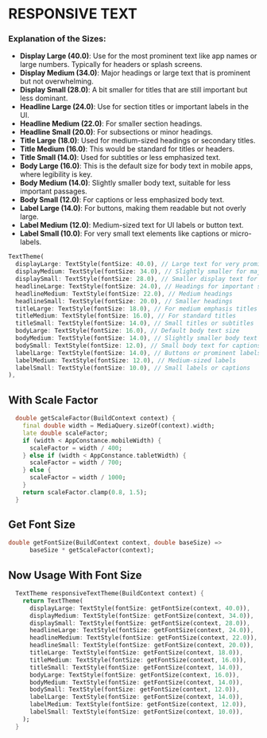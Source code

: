 # RESPONSIVE TEXT


### Explanation of the Sizes:

- **Display Large (40.0)**: Use for the most prominent text like app names or large numbers. Typically for headers or splash screens.
- **Display Medium (34.0)**: Major headings or large text that is prominent but not overwhelming.
- **Display Small (28.0)**: A bit smaller for titles that are still important but less dominant.
- **Headline Large (24.0)**: Use for section titles or important labels in the UI.
- **Headline Medium (22.0)**: For smaller section headings.
- **Headline Small (20.0)**: For subsections or minor headings.
- **Title Large (18.0)**: Used for medium-sized headings or secondary titles.
- **Title Medium (16.0)**: This would be standard for titles or headers.
- **Title Small (14.0)**: Used for subtitles or less emphasized text.
- **Body Large (16.0)**: This is the default size for body text in mobile apps, where legibility is key.
- **Body Medium (14.0)**: Slightly smaller body text, suitable for less important passages.
- **Body Small (12.0)**: For captions or less emphasized body text.
- **Label Large (14.0)**: For buttons, making them readable but not overly large.
- **Label Medium (12.0)**: Medium-sized text for UI labels or button text.
- **Label Small (10.0)**: For very small text elements like captions or micro-labels.

```dart
TextTheme(
  displayLarge: TextStyle(fontSize: 40.0), // Large text for very prominent titles
  displayMedium: TextStyle(fontSize: 34.0), // Slightly smaller for major headings
  displaySmall: TextStyle(fontSize: 28.0), // Smaller display text for short titles
  headlineLarge: TextStyle(fontSize: 24.0), // Headings for important sections
  headlineMedium: TextStyle(fontSize: 22.0), // Medium headings
  headlineSmall: TextStyle(fontSize: 20.0), // Smaller headings
  titleLarge: TextStyle(fontSize: 18.0), // For medium emphasis titles
  titleMedium: TextStyle(fontSize: 16.0), // For standard titles
  titleSmall: TextStyle(fontSize: 14.0), // Small titles or subtitles
  bodyLarge: TextStyle(fontSize: 16.0), // Default body text size
  bodyMedium: TextStyle(fontSize: 14.0), // Slightly smaller body text
  bodySmall: TextStyle(fontSize: 12.0), // Small body text for captions
  labelLarge: TextStyle(fontSize: 14.0), // Buttons or prominent labels
  labelMedium: TextStyle(fontSize: 12.0), // Medium-sized labels
  labelSmall: TextStyle(fontSize: 10.0), // Small labels or captions
),

```

## With Scale Factor

```dart
  double getScaleFactor(BuildContext context) {
    final double width = MediaQuery.sizeOf(context).width;
    late double scaleFactor;
    if (width < AppConstance.mobileWidth) {
      scaleFactor = width / 400;
    } else if (width < AppConstance.tabletWidth) {
      scaleFactor = width / 700;
    } else {
      scaleFactor = width / 1000;
    }
    return scaleFactor.clamp(0.8, 1.5);
  }
```

## Get Font Size

```dart
double getFontSize(BuildContext context, double baseSize) =>
      baseSize * getScaleFactor(context);
```

## Now Usage With Font Size

```dart
  TextTheme responsiveTextTheme(BuildContext context) {
    return TextTheme(
      displayLarge: TextStyle(fontSize: getFontSize(context, 40.0)),
      displayMedium: TextStyle(fontSize: getFontSize(context, 34.0)),
      displaySmall: TextStyle(fontSize: getFontSize(context, 28.0)),
      headlineLarge: TextStyle(fontSize: getFontSize(context, 24.0)),
      headlineMedium: TextStyle(fontSize: getFontSize(context, 22.0)),
      headlineSmall: TextStyle(fontSize: getFontSize(context, 20.0)),
      titleLarge: TextStyle(fontSize: getFontSize(context, 18.0)),
      titleMedium: TextStyle(fontSize: getFontSize(context, 16.0)),
      titleSmall: TextStyle(fontSize: getFontSize(context, 14.0)),
      bodyLarge: TextStyle(fontSize: getFontSize(context, 16.0)),
      bodyMedium: TextStyle(fontSize: getFontSize(context, 14.0)),
      bodySmall: TextStyle(fontSize: getFontSize(context, 12.0)),
      labelLarge: TextStyle(fontSize: getFontSize(context, 14.0)),
      labelMedium: TextStyle(fontSize: getFontSize(context, 12.0)),
      labelSmall: TextStyle(fontSize: getFontSize(context, 10.0)),
    );
  }
```